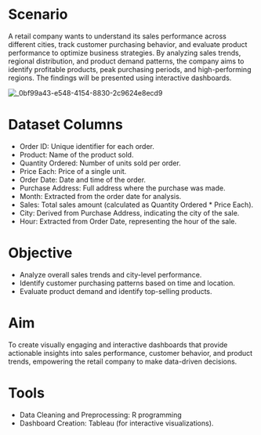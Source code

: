 # Scenario
A retail company wants to understand its sales performance across different cities, track customer purchasing behavior, and evaluate product performance to optimize business strategies. By analyzing sales trends, regional distribution, and product demand patterns, the company aims to identify profitable products, peak purchasing periods, and high-performing regions. The findings will be presented using interactive dashboards.

![_0bf99a43-e548-4154-8830-2c9624e8ecd9](https://github.com/user-attachments/assets/4e7c2586-5406-4c92-8018-54ba888d239c)


# Dataset Columns
* Order ID: Unique identifier for each order.
* Product: Name of the product sold.
* Quantity Ordered: Number of units sold per order.
* Price Each: Price of a single unit.
* Order Date: Date and time of the order.
* Purchase Address: Full address where the purchase was made.
* Month: Extracted from the order date for analysis.
* Sales: Total sales amount (calculated as Quantity Ordered * Price Each).
* City: Derived from Purchase Address, indicating the city of the sale.
* Hour: Extracted from Order Date, representing the hour of the sale.

# Objective
* Analyze overall sales trends and city-level performance.
* Identify customer purchasing patterns based on time and location.
* Evaluate product demand and identify top-selling products.

# Aim
To create visually engaging and interactive dashboards that provide actionable insights into sales performance, customer behavior, and product trends, empowering the retail company to make data-driven decisions.

# Tools
* Data Cleaning and Preprocessing: R programming
* Dashboard Creation: Tableau (for interactive visualizations).
